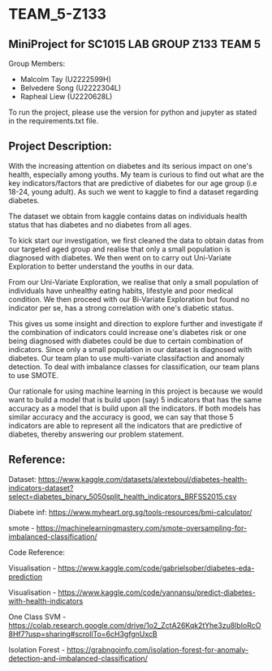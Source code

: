 # TEAM_5-Z133
## MiniProject for SC1015 LAB GROUP Z133 TEAM 5

Group Members: 
- Malcolm Tay (U2222599H) 
- Belvedere Song (U2222304L) 
- Rapheal Liew (U2220628L) 

To run the project, please use the version for python and jupyter as stated in the requirements.txt file. 

## Project Description: 

With the increasing attention on diabetes and its serious impact on one's health, especially among youths. My team is curious to find out what are the key indicators/factors that are predictive of diabetes for our age group (i.e 18-24, young adult). As such we went to kaggle to find a dataset regarding diabetes. 

The dataset we obtain from kaggle contains datas on individuals health status that has diabetes and no diabetes from all ages. 

To kick start our investigation, we first cleaned the data to obtain datas from our targeted aged group and realise that only a small population is diagnosed with diabetes. We then went on to carry out Uni-Variate Exploration to better understand the youths in our data. 

From our Uni-Variate Exploration, we realise that only a small population of individuals have unhealthy eating habits, lifestyle and poor medical condition. We then proceed with our Bi-Variate Exploration but found no indicator per se, has a strong correlation with one's diabetic status. 

This gives us some insight and direction to explore further and investigate if the combination of indicators could increase one's diabetes risk or one being diagnosed with diabetes could be due to certain combination of indicators. Since only a small population in our dataset is diagnosed with diabetes. Our team plan to use multi-variate classifaction and anomaly detection. To deal with imbalance classes for classification, our team plans to use SMOTE. 

Our rationale for using machine learning in this project is because we would want to build a model that is build upon (say) 5 indicators that has the same accuracy as a model that is build upon all the indicators. If both models has similar accuracy and the accuracy is good, we can say that those 5 indicators are able to represent all the indicators that are predictive of diabetes, thereby answering our problem statement. 


## Reference: 
Dataset: https://www.kaggle.com/datasets/alexteboul/diabetes-health-indicators-dataset?select=diabetes_binary_5050split_health_indicators_BRFSS2015.csv

Diabete inf: https://www.myheart.org.sg/tools-resources/bmi-calculator/

smote - https://machinelearningmastery.com/smote-oversampling-for-imbalanced-classification/

Code Reference: 

Visualisation -  https://www.kaggle.com/code/gabrielsober/diabetes-eda-prediction

Visualisation - https://www.kaggle.com/code/yannansu/predict-diabetes-with-health-indicators

One Class SVM -  https://colab.research.google.com/drive/1o2_ZctA26Kqk2tYhe3zu8lbIoRcO8Hf7?usp=sharing#scrollTo=6cH3gfgnUxcB

Isolation Forest - https://grabngoinfo.com/isolation-forest-for-anomaly-detection-and-imbalanced-classification/
